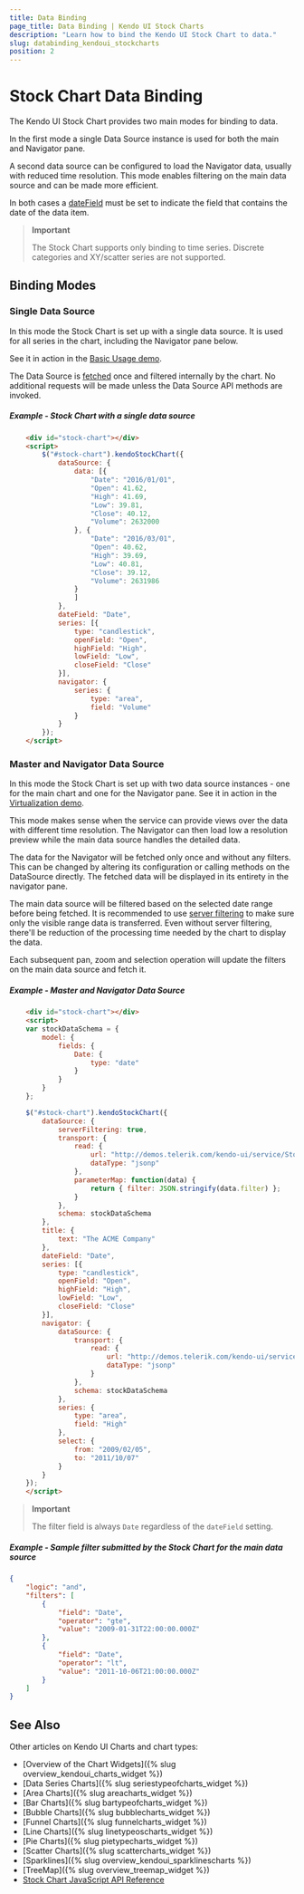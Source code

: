 ```yaml
---
title: Data Binding
page_title: Data Binding | Kendo UI Stock Charts
description: "Learn how to bind the Kendo UI Stock Chart to data."
slug: databinding_kendoui_stockcharts
position: 2
---
```


# Stock Chart Data Binding

The Kendo UI Stock Chart provides two main modes for binding to data.

In the first mode a single Data Source instance is used for both the
main and Navigator pane.

A second data source can be configured to load the Navigator data,
usually with reduced time resolution. This mode enables filtering
on the main data source and can be made more efficient.

In both cases a [dateField](/api/javascript/dataviz/ui/stock-chart#configuration-dateField)
must be set to indicate the field that contains the date of the data item.

> **Important**
>
> The Stock Chart supports only binding to time series.
> Discrete categories and XY/scatter series are not supported.

## Binding Modes

### Single Data Source

In this mode the Stock Chart is set up with a single data source.
It is used for all series in the chart, including the Navigator pane below.

See it in action in the [Basic Usage demo](http://demos.telerik.com/kendo-ui/financial/virtualization).

The Data Source is [fetched](http://docs.telerik.com/kendo-ui/api/javascript/data/datasource#methods-fetch)
once and filtered internally by the chart.
No additional requests will be made unless the Data Source API methods are invoked.

##### Example - Stock Chart with a single data source

```html
    <div id="stock-chart"></div>
    <script>
        $("#stock-chart").kendoStockChart({
            dataSource: {
                data: [{
                    "Date": "2016/01/01",
                    "Open": 41.62,
                    "High": 41.69,
                    "Low": 39.81,
                    "Close": 40.12,
                    "Volume": 2632000
                }, {
                    "Date": "2016/03/01",
                    "Open": 40.62,
                    "High": 39.69,
                    "Low": 40.81,
                    "Close": 39.12,
                    "Volume": 2631986
                }
                ]
            },
            dateField: "Date",
            series: [{
                type: "candlestick",
                openField: "Open",
                highField: "High",
                lowField: "Low",
                closeField: "Close"
            }],
            navigator: {
                series: {
                    type: "area",
                    field: "Volume"
                }
            }
        });
    </script>
```

### Master and Navigator Data Source

In this mode the Stock Chart is set up with two data source instances -
one for the main chart and one for the Navigator pane.
See it in action in the [Virtualization demo](http://demos.telerik.com/kendo-ui/financial/virtualization).

This mode makes sense when the service can provide views over the data with different time resolution.
The Navigator can then load low a resolution preview while the main data source handles the detailed data.

The data for the Navigator will be fetched only once and without any filters.
This can be changed by altering its configuration or calling methods on the DataSource directly.
The fetched data will be displayed in its entirety in the navigator pane.

The main data source will be filtered based on the selected date range before being fetched.
It is recommended to use [server filtering](http://docs.telerik.com/kendo-ui/api/javascript/data/datasource#configuration-serverFiltering)
to make sure only the visible range data is transferred.
Even without server filtering, there'll be reduction of the processing time needed by the chart to display the data.

Each subsequent pan, zoom and selection operation will update the filters on the main data source
and fetch it.

##### Example - Master and Navigator Data Source

```html
    <div id="stock-chart"></div>
    <script>
    var stockDataSchema = {
        model: {
            fields: {
                Date: {
                    type: "date"
                }
            }
        }
    };

    $("#stock-chart").kendoStockChart({
        dataSource: {
            serverFiltering: true,
            transport: {
                read: {
                    url: "http://demos.telerik.com/kendo-ui/service/StockData",
                    dataType: "jsonp"
                },
                parameterMap: function(data) {
                    return { filter: JSON.stringify(data.filter) };
                }
            },
            schema: stockDataSchema
        },
        title: {
            text: "The ACME Company"
        },
        dateField: "Date",
        series: [{
            type: "candlestick",
            openField: "Open",
            highField: "High",
            lowField: "Low",
            closeField: "Close"
        }],
        navigator: {
            dataSource: {
                transport: {
                    read: {
                        url: "http://demos.telerik.com/kendo-ui/service/StockData",
                        dataType: "jsonp"
                    }
                },
                schema: stockDataSchema
            },
            series: {
                type: "area",
                field: "High"
            },
            select: {
                from: "2009/02/05",
                to: "2011/10/07"
            }
        }
    });
    </script>
```

> **Important**
>
> The filter field is always `Date` regardless of the `dateField` setting.

##### Example - Sample filter submitted by the Stock Chart for the main data source
```json
{
    "logic": "and",
    "filters": [
        {
            "field": "Date",
            "operator": "gte",
            "value": "2009-01-31T22:00:00.000Z"
        },
        {
            "field": "Date",
            "operator": "lt",
            "value": "2011-10-06T21:00:00.000Z"
        }
    ]
}
```

## See Also

Other articles on Kendo UI Charts and chart types:

* [Overview of the Chart Widgets]({% slug overview_kendoui_charts_widget %})
* [Data Series Charts]({% slug seriestypeofcharts_widget %})
* [Area Charts]({% slug areacharts_widget %})
* [Bar Charts]({% slug bartypeofcharts_widget %})
* [Bubble Charts]({% slug bubblecharts_widget %})
* [Funnel Charts]({% slug funnelcharts_widget %})
* [Line Charts]({% slug linetypeoscharts_widget %})
* [Pie Charts]({% slug pietypecharts_widget %})
* [Scatter Charts]({% slug scattercharts_widget %})
* [Sparklines]({% slug overview_kendoui_sparklinescharts %})
* [TreeMap]({% slug overview_treemap_widget %})
* [Stock Chart JavaScript API Reference](/api/javascript/dataviz/ui/stock-chart)
